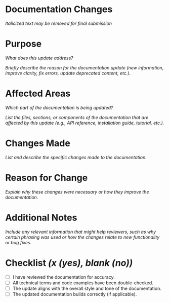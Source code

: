 # Documentation Changes

_Italicized text may be removed for final submission_

# Purpose

_What does this update address?_

_Briefly describe the reason for the documentation update (new information, improve clarity, fix errors, update deprecated content, etc.)._

# Affected Areas

_Which part of the documentation is being updated?_

_List the files, sections, or components of the documentation that are affected by this update (e.g., API reference, installation guide, tutorial, etc.)._

# Changes Made

_List and describe the specific changes made to the documentation._

# Reason for Change

_Explain why these changes were necessary or how they improve the documentation._

# Additional Notes

_Include any relevant information that might help reviewers, such as why certain phrasing was used or how the changes relate to new functionality or bug fixes._

# Checklist _(x (yes), blank (no))_
- [ ] I have reviewed the documentation for accuracy.
- [ ] All technical terms and code examples have been double-checked.
- [ ] The update aligns with the overall style and tone of the documentation.
- [ ] The updated documentation builds correctly (if applicable).